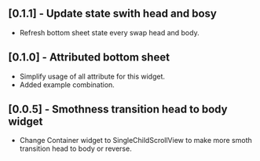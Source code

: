 ## [0.1.1] - Update state swith head and bosy

* Refresh bottom sheet state every swap head and body.

## [0.1.0] - Attributed bottom sheet

* Simplify usage of all attribute for this widget.
* Added example combination.

## [0.0.5] - Smothness transition head to body widget

* Change Container widget to SingleChildScrollView to make more smoth transition head to body or reverse.
